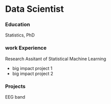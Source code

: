# Data Scientist 


### Education
Statistics, PhD

### work Experience 
Research Assitant of Statistical Machine Learning
- big impact project 1
- big impact project 2

### Projects
EEG band 


